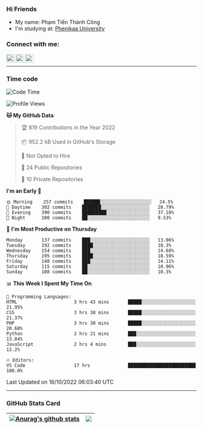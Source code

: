 ### Hi Friends

- My name: Phạm Tiến Thành Công
- I'm studying at: [Phenikaa University]


### Connect with me:
[<img align="left" alt="PhamTienThanhCong | Facebook" width="22px" src="https://upload.wikimedia.org/wikipedia/commons/thumb/1/16/Facebook-icon-1.png/640px-Facebook-icon-1.png" />][facebook]
[<img align="left" alt="PhamTienThanhCong | Zalo" width="22px" src="https://www.anphatpc.com.vn/template/anphat_2020v2/images/icon-zalo.jpg" />][zalo]
[<img align="left" alt="PhamTienThanhCong | LinkedIn" width="22px" src="https://cdn3.iconfinder.com/data/icons/inficons/512/linkedin.png" />][linkedin]

<br />

---

### Time code

<!--START_SECTION:waka-->
![Code Time](http://img.shields.io/badge/Code%20Time-612%20hrs%2020%20mins-blue)

![Profile Views](http://img.shields.io/badge/Profile%20Views-12-blue)

**🐱 My GitHub Data** 

> 🏆 819 Contributions in the Year 2022
 > 
> 📦 952.2 kB Used in GitHub's Storage 
 > 
> 🚫 Not Opted to Hire
 > 
> 📜 24 Public Repositories 
 > 
> 🔑 10 Private Repositories  
 > 
**I'm an Early 🐤** 

```text
🌞 Morning    257 commits    ██████░░░░░░░░░░░░░░░░░░░   24.5% 
🌆 Daytime    302 commits    ███████░░░░░░░░░░░░░░░░░░   28.79% 
🌃 Evening    390 commits    █████████░░░░░░░░░░░░░░░░   37.18% 
🌙 Night      100 commits    ██░░░░░░░░░░░░░░░░░░░░░░░   9.53%

```
📅 **I'm Most Productive on Thursday** 

```text
Monday       137 commits    ███░░░░░░░░░░░░░░░░░░░░░░   13.06% 
Tuesday      192 commits    ████░░░░░░░░░░░░░░░░░░░░░   18.3% 
Wednesday    154 commits    ███░░░░░░░░░░░░░░░░░░░░░░   14.68% 
Thursday     195 commits    ████░░░░░░░░░░░░░░░░░░░░░   18.59% 
Friday       148 commits    ███░░░░░░░░░░░░░░░░░░░░░░   14.11% 
Saturday     115 commits    ██░░░░░░░░░░░░░░░░░░░░░░░   10.96% 
Sunday       108 commits    ██░░░░░░░░░░░░░░░░░░░░░░░   10.3%

```


📊 **This Week I Spent My Time On** 

```text
💬 Programming Languages: 
HTML                     3 hrs 43 mins       █████░░░░░░░░░░░░░░░░░░░░   21.95% 
CSS                      3 hrs 38 mins       █████░░░░░░░░░░░░░░░░░░░░   21.37% 
PHP                      3 hrs 30 mins       █████░░░░░░░░░░░░░░░░░░░░   20.68% 
Python                   2 hrs 21 mins       ███░░░░░░░░░░░░░░░░░░░░░░   13.84% 
JavaScript               2 hrs 4 mins        ███░░░░░░░░░░░░░░░░░░░░░░   12.2%

🔥 Editors: 
VS Code                  17 hrs              █████████████████████████   100.0%

```


 Last Updated on 16/10/2022 06:03:40 UTC
<!--END_SECTION:waka-->

---

### GitHub Stats Card

| <a href="https://github.com/phamtienthanhcong"><img align="center" src="https://github-readme-stats.vercel.app/api?username=PhamTienThanhCong&show_icons=true&include_all_commits=true&theme=buefy&hide_border=true&theme=ocean_dark" alt="Anurag's github stats" /></a> | <a href="https://github.com/phamtienthanhcong"><img align="center" src="https://github-readme-stats.vercel.app/api/top-langs/?username=PhamTienThanhCong&layout=compact&theme=buefy&hide_border=true&theme=ocean_dark" /></a> |
| ------------- | ------------- |

[Phenikaa University]: https://phenikaa-uni.edu.vn/vi
[facebook]: https://www.facebook.com/phamtienthanhcong
[linkedin]: https://linkedin.com/in/phamtienthanhcong
[zalo]: https://zalo.me/0396396332
[tiktok]: https://www.tiktok.com/@phamtienthanhcong
[web]: https://github.com/PhamTienThanhCong/web_dev
[min project]: https://github.com/PhamTienThanhCong/Project-Of-Web
[c and cpp]: https://github.com/PhamTienThanhCong/Code_C_and_Cpro
[python]: https://github.com/PhamTienThanhCong/Python_beginer
